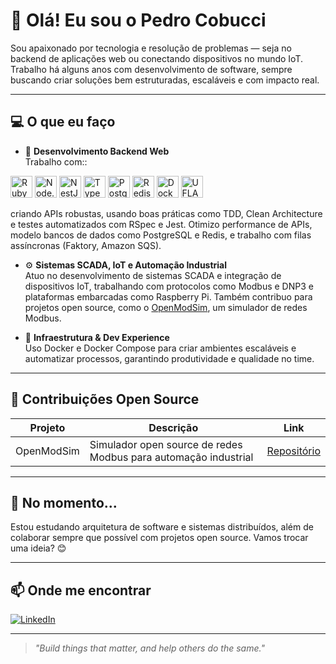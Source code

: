 # 👋 Olá! Eu sou o Pedro Cobucci

Sou apaixonado por tecnologia e resolução de problemas — seja no backend de aplicações web ou conectando dispositivos no mundo IoT. Trabalho há alguns anos com desenvolvimento de software, sempre buscando criar soluções bem estruturadas, escaláveis e com impacto real.

---

## 💻 O que eu faço

- 🚀 **Desenvolvimento Backend Web**  
  Trabalho com::
<p align="left"> 
  <img alt="Ruby" src="https://img.shields.io/badge/-Ruby-CC342D?style=for-the-badge&logo=ruby&logoColor=white" height="35"/> 
  <img alt="Node.js" src="https://img.shields.io/badge/-Node.js-339933?style=for-the-badge&logo=node.js&logoColor=white" height="35"/>
  <img alt="NestJS" src="https://img.shields.io/badge/-NestJS-E0234E?style=for-the-badge&logo=nestjs&logoColor=white" height="35"/>
  <img alt="TypeScript" src="https://img.shields.io/badge/-TypeScript-3178C6?style=for-the-badge&logo=typescript&logoColor=white" height="35"/>
  <img alt="PostgreSQL" src="https://img.shields.io/badge/-PostgreSQL-4169E1?style=for-the-badge&logo=postgresql&logoColor=white" height="35"/>
  <img alt="Redis" src="https://img.shields.io/badge/-Redis-DC382D?style=for-the-badge&logo=redis&logoColor=white" height="35"/>
  <img alt="Docker" src="https://img.shields.io/badge/-Docker-2496ED?style=for-the-badge&logo=docker&logoColor=white" height="35"/>
  <img alt="UFLA" src="https://dados.gov.br/api/publico/s3/f44c0b05-014d-4daf-9cad-7d58d895e78d.PNG 0A3A2A?  style=for-the-badge&logo=academia&logoColor=white" height="35"/>
</p>
  criando APIs robustas, usando boas práticas como TDD, Clean Architecture e testes automatizados com RSpec e Jest. Otimizo performance de APIs, modelo bancos de dados como PostgreSQL e Redis, e trabalho com filas assíncronas (Faktory, Amazon SQS).

- ⚙️ **Sistemas SCADA, IoT e Automação Industrial**  
  Atuo no desenvolvimento de sistemas SCADA e integração de dispositivos IoT, trabalhando com protocolos como Modbus e DNP3 e plataformas embarcadas como Raspberry Pi. Também contribuo para projetos open source, como o [OpenModSim](https://github.com/sanny32/OpenModSim), um simulador de redes Modbus.

- 🐳 **Infraestrutura & Dev Experience**  
  Uso Docker e Docker Compose para criar ambientes escaláveis e automatizar processos, garantindo produtividade e qualidade no time.

---

## 🌟 Contribuições Open Source

| Projeto        | Descrição                                    | Link                                       |
|----------------|----------------------------------------------|--------------------------------------------|
| OpenModSim     | Simulador open source de redes Modbus para automação industrial | [Repositório](https://github.com/sanny32/OpenModSim) |

---

## 🌱 No momento...

Estou estudando arquitetura de software e sistemas distribuídos, além de colaborar sempre que possível com projetos open source. Vamos trocar uma ideia? 😊

---

## 📫 Onde me encontrar

[![LinkedIn](https://img.shields.io/badge/-LinkedIn-0077B5?style=for-the-badge&logo=linkedin&logoColor=white)](https://www.linkedin.com/in/pedro-cobucci-r-5b1701160/)  

---

> _"Build things that matter, and help others do the same."_

